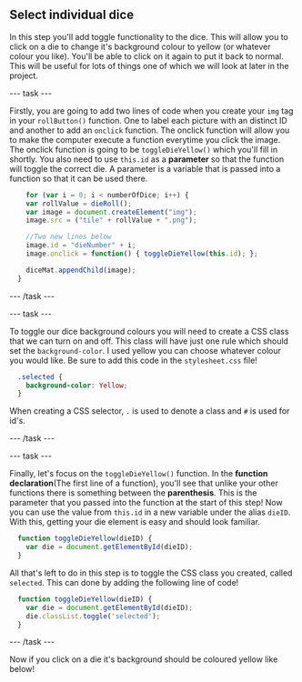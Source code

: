 ## Select individual dice

In this step you'll add toggle functionality to the dice. This will allow you to click on a die to change it's background colour to yellow (or whatever colour you like). You'll be able to click on it again to put it back to normal. This will be useful for lots of things one of which we will look at later in the project.

--- task ---

Firstly, you are going to add two lines of code when you create your `img` tag in your `rollButton()` function. One to label each picture with an distinct ID and another to add an `onclick` function. The onclick function will allow you to make the computer execute a function everytime you click the image. The onclick function is going to be `toggleDieYellow()` which you'll fill in shortly. You also need to use `this.id` as a **parameter** so that the function will toggle the correct die. A parameter is a variable that is passed into a function so that it can be used there.

```javascript
    for (var i = 0; i < numberOfDice; i++) { 
    var rollValue = dieRoll();
    var image = document.createElement("img");
    image.src = ("tile" + rollValue + ".png");

    //Two new lines below
    image.id = "dieNumber" + i;
    image.onclick = function() { toggleDieYellow(this.id); };

    diceMat.appendChild(image);
  }
```

--- /task ---

--- task ---

To toggle our dice background colours you will need to create a CSS class that we can turn on and off. This class will have just one rule which should set the `background-color`. I used yellow you can choose whatever colour you would like. Be sure to add this code in the `stylesheet.css` file!

```css
  .selected {
    background-color: Yellow;
  }
```

When creating a CSS selector, `.` is used to denote a class and `#` is used for id's.

--- /task ---

--- task ---

Finally, let's focus on the `toggleDieYellow()` function. In the **function declaration**(The first line of a function), you'll see that unlike your other functions there is something between the **parenthesis**. This is the parameter that you passed into the function at the start of this step! Now you can use the value from `this.id` in a new variable under the alias `dieID`. With this, getting your die element is easy and should look familiar. 

```javascript
  function toggleDieYellow(dieID) {
    var die = document.getElementById(dieID);
  }
```

All that's left to do in this step is to toggle the CSS class you created, called `selected`. This can done by adding the following line of code!

```javascript
  function toggleDieYellow(dieID) {
    var die = document.getElementById(dieID);
    die.classList.toggle('selected');
  }
```

--- /task ---

Now if you click on a die it's background should be coloured yellow like below!